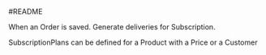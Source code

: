 ﻿#README

When an Order is saved.
Generate deliveries for Subscription.

SubscriptionPlans
can be defined for a Product with a Price
or a Customer